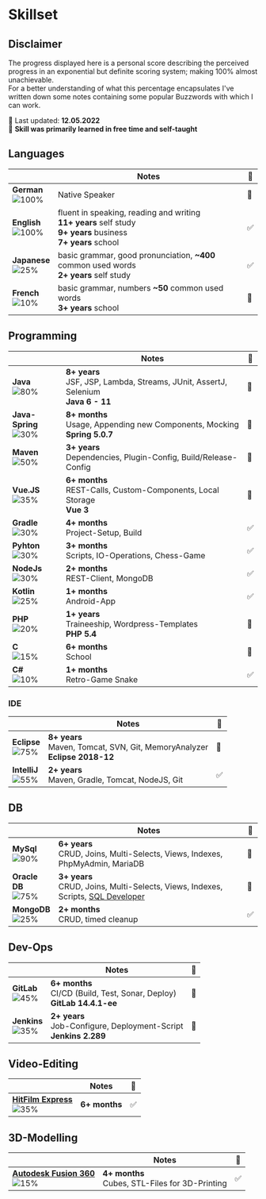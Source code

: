 # Skillset

## Disclaimer

The progress displayed here is a personal score describing the perceived progress in an exponential but definite scoring system;
making 100% almost unachievable.<br>
For a better understanding of what this percentage encapsulates I've written down some notes containing some popular Buzzwords with which I can work.

📅 Last updated: **12.05.2022**<br>
📌 **Skill was primarily learned in free time and self-taught**<br>

## Languages

|  | Notes | 📌 |
|---|---|---|
| **German**<br>![100%](https://progress-bar.dev/100/) | Native Speaker | 🔳 |
| **English**<br>![100%](https://progress-bar.dev/100/) | fluent in speaking, reading and writing<br>**11+ years** self study<br>**9+ years** business<br>**7+ years** school | ✅ |
| **Japanese**<br>![25%](https://progress-bar.dev/25/) | basic grammar, good pronunciation, **~400** common used words<br>**2+ years** self study | ✅ |
| **French**<br>![10%](https://progress-bar.dev/10/) | basic grammar, numbers **~50** common used words<br>**3+ years** school | 🔳 |

## Programming

|  | Notes | 📌 |
|---|---|---|
| **Java**<br>![80%](https://progress-bar.dev/80/) | **8+ years**<br>JSF, JSP, Lambda, Streams, JUnit, AssertJ, Selenium<br>**Java 6 - 11** | 🔳 |
| **Java-Spring**<br>![30%](https://progress-bar.dev/30/) | **8+ months**<br>Usage, Appending new Components, Mocking<br>**Spring 5.0.7** | 🔳 |
| **Maven**<br>![50%](https://progress-bar.dev/50/) | **3+ years**<br>Dependencies, Plugin-Config, Build/Release-Config | 🔳 |
| **Vue.JS**<br>![35%](https://progress-bar.dev/35/) | **6+ months**<br>REST-Calls, Custom-Components, Local Storage<br>**Vue 3** | 🔳 |
| **Gradle**<br>![30%](https://progress-bar.dev/30/) | **4+ months**<br>Project-Setup, Build | ✅ |
| **Pyhton**<br>![30%](https://progress-bar.dev/30/) | **3+ months**<br>Scripts, IO-Operations, Chess-Game | ✅ |
| **NodeJs**<br>![30%](https://progress-bar.dev/30/) | **2+ months**<br>REST-Client, MongoDB | ✅ |
| **Kotlin**<br>![25%](https://progress-bar.dev/25/) | **1+ months**<br>Android-App | ✅ |
| **PHP**<br>![20%](https://progress-bar.dev/20/) | **1+ years**<br>Traineeship, Wordpress-Templates<br>**PHP 5.4** | 🔳 |
| **C**<br>![15%](https://progress-bar.dev/15/) | **6+ months**<br>School | 🔳 |
| **C#**<br>![10%](https://progress-bar.dev/10/) | **1+ months**<br>Retro-Game Snake | ✅ |

### IDE

|  | Notes | 📌 |
|---|---|---|
| **Eclipse**<br>![75%](https://progress-bar.dev/75/) | **8+ years**<br>Maven, Tomcat, SVN, Git, MemoryAnalyzer<br>**Eclipse 2018-12** | 🔳 |
| **IntelliJ**<br>![55%](https://progress-bar.dev/55/) | **2+ years**<br>Maven, Gradle, Tomcat, NodeJS, Git | ✅ |

## DB

|  | Notes | 📌 |
|---|---|---|
| **MySql**<br>![90%](https://progress-bar.dev/90/) | **6+ years**<br>CRUD, Joins, Multi-Selects, Views, Indexes, PhpMyAdmin, MariaDB | 🔳 |
| **Oracle DB**<br>![75%](https://progress-bar.dev/75/) | **3+ years**<br>CRUD, Joins, Multi-Selects, Views, Indexes, Scripts, [SQL Developer](https://www.oracle.com/database/technologies/appdev/sqldeveloper-landing.html) | 🔳 |
| **MongoDB**<br>![25%](https://progress-bar.dev/25/) | **2+ months**<br>CRUD, timed cleanup | ✅ |

## Dev-Ops

|  | Notes | 📌 |
|---|---|---|
| **GitLab**<br>![45%](https://progress-bar.dev/45/) | **6+ months**<br>CI/CD (Build, Test, Sonar, Deploy)<br>**GitLab 14.4.1-ee** | 🔳 |
| **Jenkins**<br>![35%](https://progress-bar.dev/35/) | **2+ years**<br>Job-Configure, Deployment-Script<br>**Jenkins 2.289** | 🔳 |

## Video-Editing

|  | Notes | 📌 |
|---|---|---|
| **[HitFilm Express](https://fxhome.com/product/hitfilm-express)** <br>![35%](https://progress-bar.dev/35/) | **6+ months** | ✅ |

## 3D-Modelling

|  | Notes | 📌 |
|---|---|---|
| **[Autodesk Fusion 360](https://www.autodesk.de/products/fusion-360/overview)** <br>![15%](https://progress-bar.dev/15/)| **4+ months**<br>Cubes, STL-Files for 3D-Printing | ✅ |
